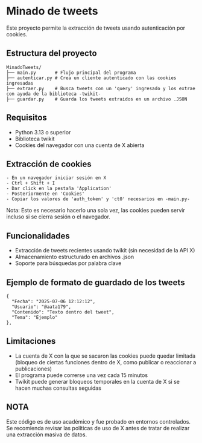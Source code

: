 # Minado de tweets
Este proyecto permite la extracción de tweets usando autenticación por cookies.

## Estructura del proyecto
```
MinadoTweets/
├── main.py       # Flujo principal del programa
├── autenticar.py # Crea un cliente autenticado con las cookies ingresadas
├── extraer.py    # Busca tweets con un 'query' ingresado y los extrae con ayuda de la biblioteca -twikit-
├── guardar.py    # Guarda los tweets extraidos en un archivo .JSON
```

## Requisitos
- Python 3.13 o superior
- Biblioteca twikit
- Cookies del navegador con una cuenta de X abierta

## Extracción de cookies
```
- En un navegador iniciar sesión en X
- Ctrl + Shift + I
- Dar click en la pestaña 'Application'
- Posteriormente en 'Cookies'
- Copiar los valores de 'auth_token' y 'ct0' necesarios en -main.py-
```
Nota: Esto es necesario hacerlo una sola vez, las cookies pueden servir incluso si se cierra sesión o el navegador. 

## Funcionalidades
- Extracción de tweets recientes usando twikit (sin necesidad de la API X)
- Almacenamiento estructurado en archivos .json
- Soporte para búsquedas por palabra clave

## Ejemplo de formato de guardado de los tweets
```
{
  "Fecha": "2025-07-06 12:12:12",
  "Usuario": "@aata179",
  "Contenido": "Texto dentro del tweet",
  "Tema": "Ejemplo"
},
```

## Limitaciones
- La cuenta de X con la que se sacaron las cookies puede quedar limitada (bloqueo de ciertas funciones dentro de X, como publicar o reaccionar a publicaciones)
- El programa puede correrse una vez cada 15 minutos
- Twikit puede generar bloqueos temporales en la cuenta de X si se hacen muchas consultas seguidas

## NOTA
Este código es de uso académico y fue probado en entornos controlados. Se recomienda revisar las políticas de uso de X antes de tratar de realizar una extracción masiva de datos.
